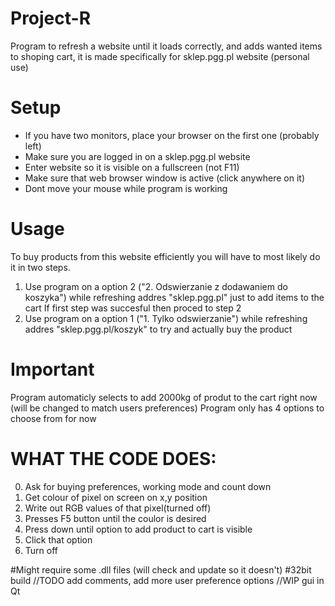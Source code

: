 # Project-R
Program to refresh a website until it loads correctly, and adds wanted items to shoping cart, it is made specifically for sklep.pgg.pl website
(personal use)

# Setup
- If you have two monitors, place your browser on the first one (probably left)
- Make sure you are logged in on a sklep.pgg.pl website
- Enter website so it is visible on a fullscreen (not F11)
- Make sure that web browser window is active (click anywhere on it)
- Dont move your mouse while program is working

# Usage
To buy products from this website efficiently you will have to most likely do it in two steps.
1. Use program on a option 2 ("2. Odswierzanie z dodawaniem do koszyka") while refreshing addres "sklep.pgg.pl" just to add items to the cart
If first step was succesful then proced to step 2
2. Use program on a option 1 ("1. Tylko odswierzanie") while refreshing addres "sklep.pgg.pl/koszyk" to try and actually buy the product

# Important
Program automaticly selects to add 2000kg of produt to the cart right now (will be changed to match users preferences)
Program only has 4 options to choose from for now

# WHAT THE CODE DOES:
0. Ask for buying preferences, working mode and count down
1. Get colour of pixel on screen on x,y position
2. Write out RGB values of that pixel(turned off)
3. Presses F5 button until the coulor is desired
4. Press down until option to add product to cart is visible
5. Click that option
6. Turn off

#Might require some .dll files (will check and update so it doesn't)
#32bit build
//TODO add comments, add more user preference options
//WIP gui in Qt
